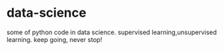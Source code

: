 # data-science

some of python code in data science. supervised learning,unsupervised learning. keep going, never stop!
